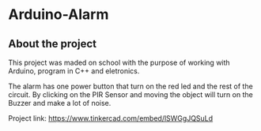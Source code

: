 # Arduino-Alarm

## About the project

This project was maded on school with the purpose of working with Arduino, program in C++ and eletronics.

The alarm has one power button that turn on the red led and the rest of the circuit. By clicking on the PIR Sensor and moving the object will turn on the Buzzer and make a lot of noise.

Project link: https://www.tinkercad.com/embed/lSWGgJQSuLd
